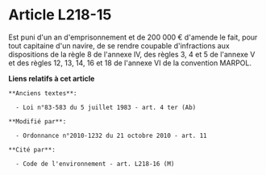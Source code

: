 # Article L218-15

Est puni d'un an d'emprisonnement et de 200 000 € d'amende le fait, pour tout capitaine d'un navire, de se rendre coupable
d'infractions aux dispositions de la règle 8 de l'annexe IV, des règles 3, 4 et 5 de l'annexe V et des règles 12, 13, 14, 16
et 18 de l'annexe VI de la convention MARPOL.

**Liens relatifs à cet article**

	**Anciens textes**:

	  - Loi n°83-583 du 5 juillet 1983 - art. 4 ter (Ab)

	**Modifié par**:

	  - Ordonnance n°2010-1232 du 21 octobre 2010 - art. 11

	**Cité par**:

	  - Code de l'environnement - art. L218-16 (M)

